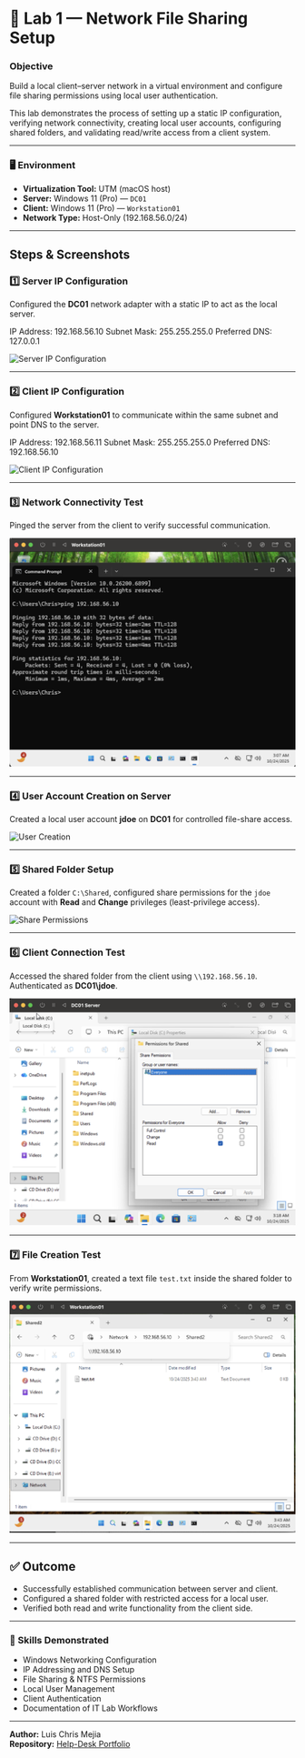 # 🧩 Lab 1 — Network File Sharing Setup

### Objective
Build a local client–server network in a virtual environment and configure file sharing permissions using local user authentication.

This lab demonstrates the process of setting up a static IP configuration, verifying network connectivity, creating local user accounts, configuring shared folders, and validating read/write access from a client system.

---

### 🖥️ Environment
- **Virtualization Tool:** UTM (macOS host)  
- **Server:** Windows 11 (Pro) — `DC01`  
- **Client:** Windows 11 (Pro) — `Workstation01`  
- **Network Type:** Host-Only (192.168.56.0/24)

---

## Steps & Screenshots

### 1️⃣ Server IP Configuration
Configured the **DC01** network adapter with a static IP to act as the local server.

IP Address: 192.168.56.10
Subnet Mask: 255.255.255.0
Preferred DNS: 127.0.0.1



![Server IP Configuration](./screenshots/server-ip.png)

---

### 2️⃣ Client IP Configuration
Configured **Workstation01** to communicate within the same subnet and point DNS to the server.

IP Address: 192.168.56.11
Subnet Mask: 255.255.255.0
Preferred DNS: 192.168.56.10



![Client IP Configuration](./screenshots/client-ip.png)

---

### 3️⃣ Network Connectivity Test
Pinged the server from the client to verify successful communication.

![Ping Test](./screenshots/ping-test.png)

---

### 4️⃣ User Account Creation on Server
Created a local user account **jdoe** on **DC01** for controlled file-share access.

![User Creation](./screenshots/jdoe-user.png)

---

### 5️⃣ Shared Folder Setup
Created a folder `C:\Shared`, configured share permissions for the `jdoe` account with **Read** and **Change** privileges (least-privilege access).

![Share Permissions](./screenshots/share-permissions.png)

---

### 6️⃣ Client Connection Test
Accessed the shared folder from the client using `\\192.168.56.10`.  
Authenticated as **DC01\jdoe**.

![Shared Folder Access](./screenshots/shared-folder.png)

---

### 7️⃣ File Creation Test
From **Workstation01**, created a text file `test.txt` inside the shared folder to verify write permissions.

![File Creation Test](./screenshots/file-test.png)

---

## ✅ Outcome
- Successfully established communication between server and client.  
- Configured a shared folder with restricted access for a local user.  
- Verified both read and write functionality from the client side.

---

### 🧠 Skills Demonstrated
- Windows Networking Configuration  
- IP Addressing and DNS Setup  
- File Sharing & NTFS Permissions  
- Local User Management  
- Client Authentication  
- Documentation of IT Lab Workflows  

---

**Author:** Luis Chris Mejia  
**Repository:** [Help-Desk Portfolio](https://github.com/ChrisCyberTech/help-desk-portfolio)
